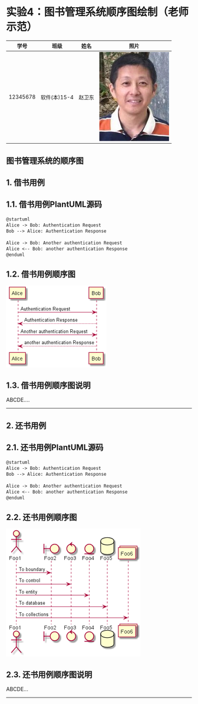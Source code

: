 # 实验4：图书管理系统顺序图绘制（老师示范）
|学号|班级|姓名|照片|
|:-------:|:-------------: | :----------:|:---:|
|12345678|软件(本)15-4|赵卫东|![flow1](../myself.jpg)|

## 图书管理系统的顺序图

## 1. 借书用例
## 1.1. 借书用例PlantUML源码

``` sequence
@startuml
Alice -> Bob: Authentication Request
Bob --> Alice: Authentication Response

Alice -> Bob: Another authentication Request
Alice <-- Bob: another authentication Response
@enduml
```

## 1.2. 借书用例顺序图
![class](sequence1.png)

## 1.3. 借书用例顺序图说明
ABCDE....

***

## 2. 还书用例
## 2.1. 还书用例PlantUML源码

``` sequence
@startuml
Alice -> Bob: Authentication Request
Bob --> Alice: Authentication Response

Alice -> Bob: Another authentication Request
Alice <-- Bob: another authentication Response
@enduml
```

## 2.2. 还书用例顺序图
![class](sequence2.png)

## 2.3. 还书用例顺序图说明
ABCDE...
***